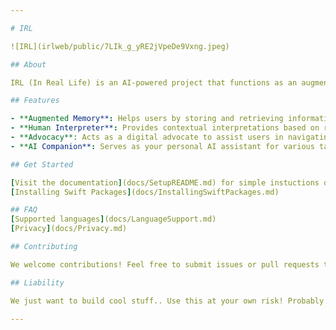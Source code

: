 ```yaml
---

# IRL

![IRL](irlweb/public/7LIk_g_yRE2jVpeDe9Vxng.jpeg)

## About

IRL (In Real Life) is an AI-powered project that functions as an augmented memory assistant, human interpreter, advocate, and more. This app is designed to elevate human-AI interaction by providing real-time support and insights to users in various contexts.

## Features

- **Augmented Memory**: Helps users by storing and retrieving information as needed.
- **Human Interpreter**: Provides contextual interpretations based on real-time input.
- **Advocacy**: Acts as a digital advocate to assist users in navigating complex situations.
- **AI Companion**: Serves as your personal AI assistant for various tasks.

## Get Started

[Visit the documentation](docs/SetupREADME.md) for simple instuctions on serving the backend and installing the app.
[Installing Swift Packages](docs/InstallingSwiftPackages.md)

## FAQ
[Supported languages](docs/LanguageSupport.md)
[Privacy](docs/Privacy.md)

## Contributing

We welcome contributions! Feel free to submit issues or pull requests to help improve the project.

## Liability

We just want to build cool stuff.. Use this at your own risk! Probably don't use this in the EU plz.

---
```

